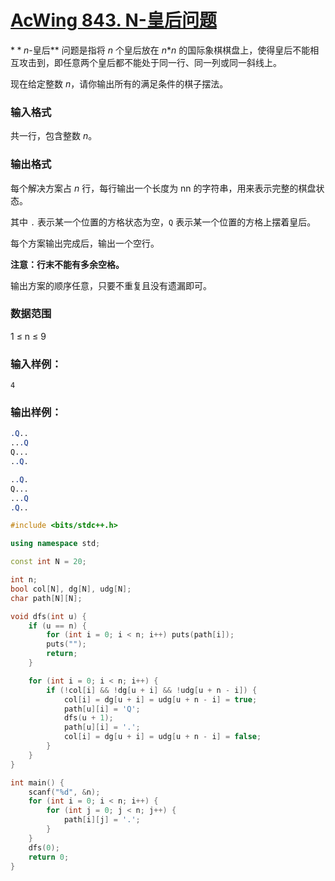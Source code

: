 # [AcWing 843. N-皇后问题](https://www.acwing.com/problem/content/description/845/)

$**n$-皇后** 问题是指将 $n$ 个皇后放在 $n$*$n$ 的国际象棋棋盘上，使得皇后不能相互攻击到，即任意两个皇后都不能处于同一行、同一列或同一斜线上。

现在给定整数 $n$，请你输出所有的满足条件的棋子摆法。

### **输入格式**

共一行，包含整数 $n$。

### **输出格式**

每个解决方案占 $n$ 行，每行输出一个长度为 nn 的字符串，用来表示完整的棋盘状态。

其中 `.` 表示某一个位置的方格状态为空，`Q` 表示某一个位置的方格上摆着皇后。

每个方案输出完成后，输出一个空行。

**注意：行末不能有多余空格。**

输出方案的顺序任意，只要不重复且没有遗漏即可。

### **数据范围**

1 ≤ n ≤ 9

### **输入样例：**

```
4
```

### **输出样例：**

```css
.Q..
...Q
Q...
..Q.

..Q.
Q...
...Q
.Q..
```

```cpp
#include <bits/stdc++.h>

using namespace std;

const int N = 20;

int n;
bool col[N], dg[N], udg[N];
char path[N][N];

void dfs(int u) {
    if (u == n) {
        for (int i = 0; i < n; i++) puts(path[i]);
        puts("");
        return;
    }

    for (int i = 0; i < n; i++) {
        if (!col[i] && !dg[u + i] && !udg[u + n - i]) {
            col[i] = dg[u + i] = udg[u + n - i] = true;
            path[u][i] = 'Q';
            dfs(u + 1);
            path[u][i] = '.';
            col[i] = dg[u + i] = udg[u + n - i] = false;
        }
    }
}

int main() {
    scanf("%d", &n);
    for (int i = 0; i < n; i++) {
        for (int j = 0; j < n; j++) {
            path[i][j] = '.';
        }
    }
    dfs(0);
    return 0;
}
```